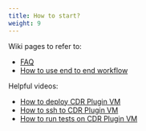```yaml
---
title: How to start?
weight: 9
---
```


Wiki pages to refer to: 
- [FAQ](https://github.com/filetrust/cdr-plugin-folder-to-folder/blob/lestat/website/data/6.%20FAQ.md)
- [How to use end to end workflow](https://github.com/filetrust/cdr-plugin-folder-to-folder/blob/lestat/website/data/4.%20How%20to%20use%20end%20to%20end%20workflow.md)

Helpful videos:
- [How to deploy CDR Plugin VM](https://www.loom.com/share/ab2b8904104843c5af424484c57a380a)
- [How to ssh to CDR Plugin VM](https://www.loom.com/share/ab2b8904104843c5af424484c57a380a)
- [How to run tests on CDR Plugin VM](https://www.youtube.com/watch?v=VVLtm7BAK9A&ab_channel=GlasswallEngineering)
